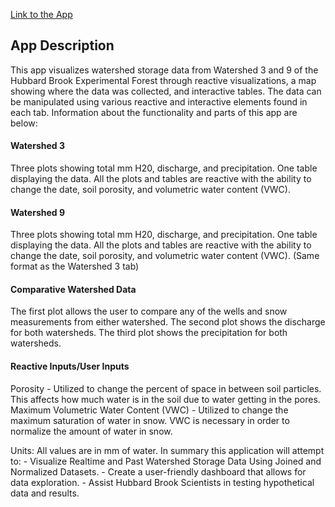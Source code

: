 [Link to the App](http://198.82.212.36/HBEF_realtime_waterStorage/)

## App Description

This app visualizes watershed storage data from Watershed 3 and 9 of the Hubbard Brook Experimental Forest through reactive visualizations, a map showing where the data was collected, and interactive tables. The data can be manipulated using various reactive and interactive elements found in each tab.
Information about the functionality and parts of this app are below:

#### Watershed 3

Three plots showing total mm H20, discharge, and precipitation. One table displaying the data. All the plots and tables are reactive with the ability to change the date, soil porosity, and volumetric water content (VWC).

#### Watershed 9

Three plots showing total mm H20, discharge, and precipitation. One table displaying the data. All the plots and tables are reactive with the ability to change the date, soil porosity, and volumetric water content (VWC). (Same format as the Watershed 3 tab)

#### Comparative Watershed Data

The first plot allows the user to compare any of the wells and snow measurements from either watershed.
The second plot shows the discharge for both watersheds.
The third plot shows the precipitation for both watersheds.

#### Reactive Inputs/User Inputs

Porosity - Utilized to change the percent of space in between soil particles. This affects how much water is in the soil due to water getting in the pores.
Maximum Volumetric Water Content (VWC) - Utilized to change the maximum saturation of water in snow. VWC is necessary in order to normalize the amount of water in snow.

Units: All values are in mm of water.
In summary this application will attempt to:
    - Visualize Realtime and Past Watershed Storage Data Using Joined and Normalized Datasets.
    - Create a user-friendly dashboard that allows for data exploration.
    - Assist Hubbard Brook Scientists in testing hypothetical data and results.
